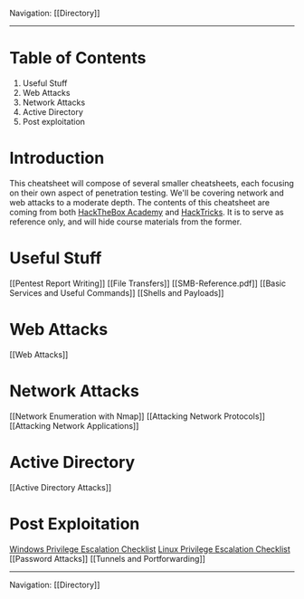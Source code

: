 Navigation: [[Directory]]

---
# Table of Contents
1. Useful Stuff
2. Web Attacks
3. Network Attacks
4. Active Directory
5. Post exploitation
# Introduction
This cheatsheet will compose of several smaller cheatsheets, each focusing on their own aspect of penetration testing. We'll be covering network and web attacks to a moderate depth. The contents of this cheatsheet are coming from both [HackTheBox Academy](https://academy.hackthebox.com/) and [HackTricks](https://book.hacktricks.xyz/). It is to serve as reference only, and will hide course materials from the former.

# Useful Stuff
[[Pentest Report Writing]]
[[File Transfers]]
[[SMB-Reference.pdf]]
[[Basic Services and Useful Commands]]
[[Shells and Payloads]]
# Web Attacks
[[Web Attacks]]
# Network Attacks
[[Network Enumeration with Nmap]]
[[Attacking Network Protocols]]
[[Attacking Network Applications]]
# Active Directory
[[Active Directory Attacks]]
# Post Exploitation
[Windows Privilege Escalation Checklist](https://book.hacktricks.xyz/windows-hardening/checklist-windows-privilege-escalation)
[Linux Privilege Escalation Checklist](https://book.hacktricks.xyz/linux-hardening/linux-privilege-escalation-checklist)
[[Password Attacks]]
[[Tunnels and Portforwarding]]

---
Navigation: [[Directory]]